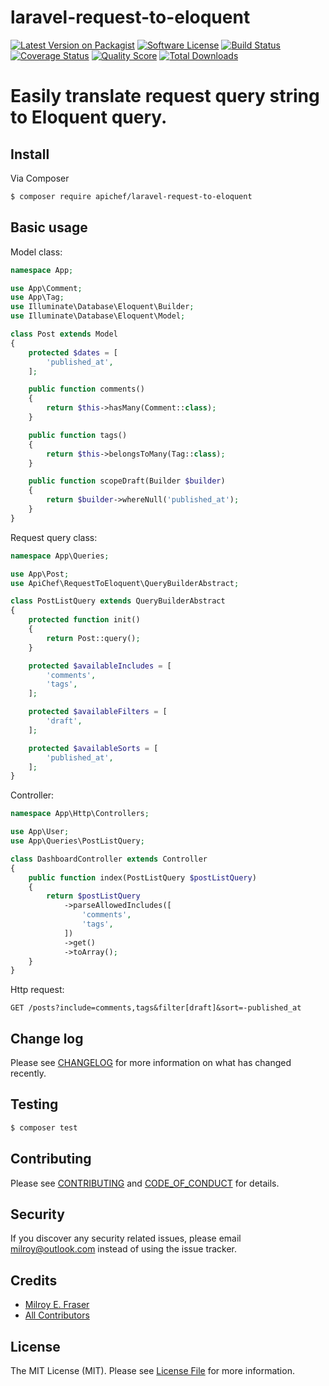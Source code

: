 # laravel-request-to-eloquent

[![Latest Version on Packagist][ico-version]][link-packagist]
[![Software License][ico-license]](LICENSE.md)
[![Build Status][ico-travis]][link-travis]
[![Coverage Status][ico-scrutinizer]][link-scrutinizer]
[![Quality Score][ico-code-quality]][link-code-quality]
[![Total Downloads][ico-downloads]][link-downloads]

# Easily translate request query string to Eloquent query.

## Install

Via Composer

``` bash
$ composer require apichef/laravel-request-to-eloquent
```

## Basic usage
Model class:
```php
namespace App;

use App\Comment;
use App\Tag;
use Illuminate\Database\Eloquent\Builder;
use Illuminate\Database\Eloquent\Model;

class Post extends Model
{
    protected $dates = [
        'published_at',
    ];

    public function comments()
    {
        return $this->hasMany(Comment::class);
    }

    public function tags()
    {
        return $this->belongsToMany(Tag::class);
    }

    public function scopeDraft(Builder $builder)
    {
        return $builder->whereNull('published_at');
    }
}
```
Request query class:
```php
namespace App\Queries;

use App\Post;
use ApiChef\RequestToEloquent\QueryBuilderAbstract;

class PostListQuery extends QueryBuilderAbstract
{
    protected function init()
    {
        return Post::query();
    }

    protected $availableIncludes = [
        'comments',
        'tags',
    ];

    protected $availableFilters = [
        'draft',
    ];

    protected $availableSorts = [
        'published_at',
    ];
}
```
Controller:
```php
namespace App\Http\Controllers;

use App\User;
use App\Queries\PostListQuery;

class DashboardController extends Controller
{
    public function index(PostListQuery $postListQuery)
    {
        return $postListQuery
            ->parseAllowedIncludes([
                'comments',
                'tags',
            ])
            ->get()
            ->toArray();
    }
}
```
Http request:
```shell script
GET /posts?include=comments,tags&filter[draft]&sort=-published_at
```

## Change log

Please see [CHANGELOG](CHANGELOG.md) for more information on what has changed recently.

## Testing

``` bash
$ composer test
```

## Contributing

Please see [CONTRIBUTING](CONTRIBUTING.md) and [CODE_OF_CONDUCT](CODE_OF_CONDUCT.md) for details.

## Security

If you discover any security related issues, please email milroy@outlook.com instead of using the issue tracker.

## Credits

- [Milroy E. Fraser][link-author]
- [All Contributors][link-contributors]

## License

The MIT License (MIT). Please see [License File](LICENSE.md) for more information.

[ico-version]: https://img.shields.io/packagist/v/apichef/laravel-request-to-eloquent.svg?style=flat-square
[ico-license]: https://img.shields.io/badge/license-MIT-brightgreen.svg?style=flat-square
[ico-travis]: https://img.shields.io/travis/apichef/laravel-request-to-eloquent/master.svg?style=flat-square
[ico-scrutinizer]: https://img.shields.io/scrutinizer/coverage/g/apichef/laravel-request-to-eloquent.svg?style=flat-square
[ico-code-quality]: https://img.shields.io/scrutinizer/g/apichef/laravel-request-to-eloquent.svg?style=flat-square
[ico-downloads]: https://img.shields.io/packagist/dt/apichef/laravel-request-to-eloquent.svg?style=flat-square

[link-packagist]: https://packagist.org/packages/apichef/laravel-request-to-eloquent
[link-travis]: https://travis-ci.org/apichef/laravel-request-to-eloquent
[link-scrutinizer]: https://scrutinizer-ci.com/g/apichef/laravel-request-to-eloquent/code-structure
[link-code-quality]: https://scrutinizer-ci.com/g/apichef/laravel-request-to-eloquent
[link-downloads]: https://packagist.org/packages/apichef/laravel-request-to-eloquent
[link-author]: https://github.com/milroyfraser
[link-contributors]: ../../contributors
